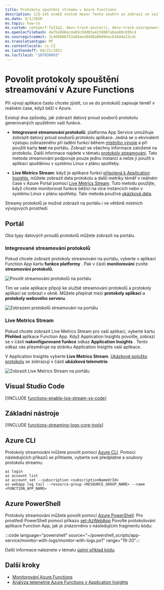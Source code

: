 ```yaml
---
title: Protokoly spuštění streamu v Azure Functions
description: 115-145 znaků včetně mezer Tento souhrn se zobrazí ve výsledcích vyhledávání.
ms.date: 9/1/2020
ms.topic: how-to
ms.custom: contperf-fy21q2, devx-track-azurecli, devx-track-azurepowershell
ms.openlocfilehash: 4afb1068acda69c9dd65a423d887abea80c695cd
ms.sourcegitcommit: 3c460886f53a84ae104d8a09d94acb3444a23cdc
ms.translationtype: MT
ms.contentlocale: cs-CZ
ms.lasthandoff: 04/21/2021
ms.locfileid: "107830893"
---
```

# <a name="enable-streaming-execution-logs-in-azure-functions"></a>Povolit protokoly spouštění streamování v Azure Functions

Při vývoji aplikace často chcete zjistit, co se do protokolů zapisuje téměř v reálném čase, když běží v Azure.

Existují dva způsoby, jak zobrazit datový proud souborů protokolu generovaných spuštěním vaší funkce.

* **Integrované streamování protokolů**: platforma App Service umožňuje zobrazit datový proud souborů protokolu aplikace. Jedná se o ekvivalent výstupu zobrazeného při ladění funkcí během [místního vývoje](functions-develop-local.md) a při použití karty **test** na portálu. Zobrazí se všechny informace založené na protokolu. Další informace najdete v tématu [protokoly streamování](../app-service/troubleshoot-diagnostic-logs.md#stream-logs). Tato metoda streamování podporuje pouze jednu instanci a nelze ji použít s aplikací spuštěnou v systému Linux v plánu spotřeby.

* **Live Metrics Stream**: když je aplikace funkcí [připojená k Application Insights](configure-monitoring.md#enable-application-insights-integration), můžete zobrazit data protokolu a další metriky téměř v reálném čase v Azure Portal pomocí [Live Metrics Stream](../azure-monitor/app/live-stream.md). Tuto metodu použijte, když chcete monitorovat funkce běžící na více instancích nebo v systému Linux v plánu spotřeby. Tato metoda používá [ukázková data](configure-monitoring.md#configure-sampling).

Streamy protokolů je možné zobrazit na portálu i ve většině místních vývojových prostředí. 

## <a name="portal"></a>Portál

Oba typy datových proudů protokolů můžete zobrazit na portálu.

### <a name="built-in-log-streaming"></a>Integrované streamování protokolů

Pokud chcete zobrazit protokoly streamování na portálu, vyberte v aplikaci Function App kartu **funkce platformy** . Pak v části **monitorování** zvolte **streamování protokolů**.

![Povolit streamování protokolů na portálu](./media/functions-monitoring/enable-streaming-logs-portal.png)

Tím se vaše aplikace připojí ke službě streamování protokolů a protokoly aplikací se zobrazí v okně. Můžete přepínat mezi **protokoly aplikací** a **protokoly webového serveru**.  

![Zobrazení protokolů streamování na portálu](./media/functions-monitoring/streaming-logs-window.png)

### <a name="live-metrics-stream"></a>Live Metrics Stream

Pokud chcete zobrazit Live Metrics Stream pro vaši aplikaci, vyberte kartu **Přehled** aplikace Function App. Když Application Insights povolíte, zobrazí se v části **nakonfigurované funkce** odkaz **Application Insights** . Tento odkaz vás přesměruje na stránku Application Insights vaší aplikace.

V Application Insights vyberte **Live Metrics Stream**. [Ukázkové položky protokolu](configure-monitoring.md#configure-sampling) se zobrazují v části **ukázková telemetrie**.

![Zobrazit Live Metrics Stream na portálu](./media/functions-monitoring/live-metrics-stream.png) 

## <a name="visual-studio-code"></a>Visual Studio Code

[!INCLUDE [functions-enable-log-stream-vs-code](../../includes/functions-enable-log-stream-vs-code.md)]

## <a name="core-tools"></a>Základní nástroje

[!INCLUDE [functions-streaming-logs-core-tools](../../includes/functions-streaming-logs-core-tools.md)]

## <a name="azure-cli"></a>Azure CLI

Protokoly streamování můžete povolit pomocí [Azure CLI](/cli/azure/install-azure-cli). Pomocí následujících příkazů se přihlaste, vyberte své předplatné a soubory protokolu streamu:

```azurecli
az login
az account list
az account set --subscription <subscriptionNameOrId>
az webapp log tail --resource-group <RESOURCE_GROUP_NAME> --name <FUNCTION_APP_NAME>
```

## <a name="azure-powershell"></a>Azure PowerShell

Protokoly streamování můžete povolit pomocí [Azure PowerShell](/powershell/azure/). Pro prostředí PowerShell pomocí příkazu [set-AzWebApp](/powershell/module/az.websites/set-azwebapp) Povolte protokolování aplikace Function App, jak je znázorněno v následujícím fragmentu kódu: 

:::code language="powershell" source="~/powershell_scripts/app-service/monitor-with-logs/monitor-with-logs.ps1" range="19-20":::

Další informace naleznete v tématu [úplný příklad kódu](../app-service/scripts/powershell-monitor.md#sample-script). 

## <a name="next-steps"></a>Další kroky

+ [Monitorování Azure Functions](functions-monitoring.md)
+ [Analýza telemetrie Azure Functions v Application Insights](analyze-telemetry-data.md)
